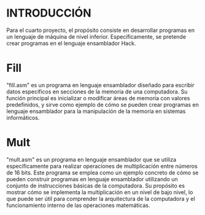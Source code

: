 # INTRODUCCIÓN

Para el cuarto proyecto, el propósito consiste en desarrollar programas en un lenguaje de máquina de nivel inferior. Específicamente, se pretende crear programas en el lenguaje ensamblador Hack.

# Fill
"fill.asm" es un programa en lenguaje ensamblador diseñado para escribir datos específicos en secciones de la memoria de una computadora. Su función principal es inicializar o modificar áreas de memoria con valores predefinidos, y sirve como ejemplo de cómo se pueden crear programas en lenguaje ensamblador para la manipulación de la memoria en sistemas informáticos.

# Mult
"mult.asm" es un programa en lenguaje ensamblador que se utiliza específicamente para realizar operaciones de multiplicación entre números de 16 bits. Este programa se emplea como un ejemplo concreto de cómo se pueden construir programas en lenguaje ensamblador utilizando un conjunto de instrucciones básicas de la computadora. Su propósito es mostrar cómo se implementa la multiplicación en un nivel de bajo nivel, lo que puede ser útil para comprender la arquitectura de la computadora y el funcionamiento interno de las operaciones matemáticas.
